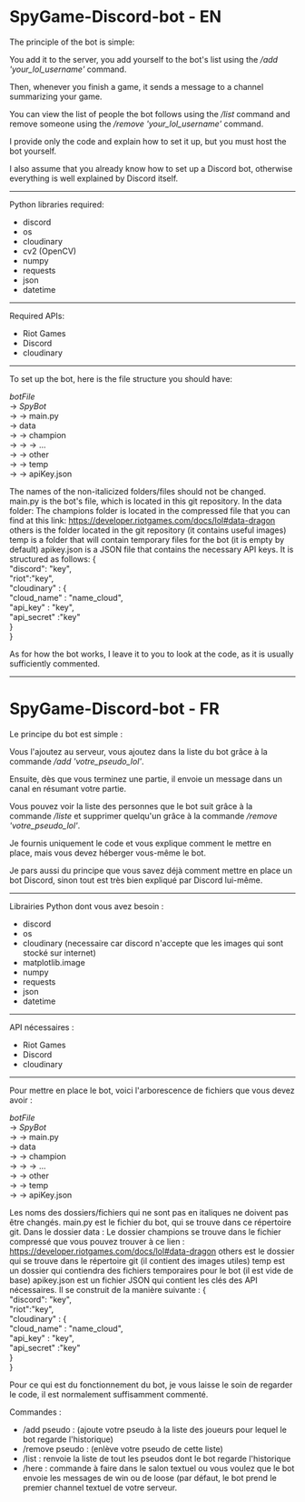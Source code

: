 # SpyGame-Discord-bot - EN

The principle of the bot is simple:

You add it to the server, you add yourself to the bot's list using the */add 'your_lol_username'* command.

Then, whenever you finish a game, it sends a message to a channel summarizing your game.

You can view the list of people the bot follows using the */list* command and remove someone using the */remove 'your_lol_username'* command.

I provide only the code and explain how to set it up, but you must host the bot yourself.

I also assume that you already know how to set up a Discord bot, otherwise everything is well explained by Discord itself.

*******

Python libraries required:
* discord
* os
* cloudinary
* cv2 (OpenCV)
* numpy
* requests
* json
* datetime

*******

Required APIs:
* Riot Games
* Discord
* cloudinary

*******

To set up the bot, here is the file structure you should have:

*botFile*<br>
-> *SpyBot*<br>
-> -> main.py<br>
-> data<br>
-> -> champion<br>
-> -> -> ...<br>
-> -> other<br>
-> -> temp<br>
-> -> apiKey.json<br>

The names of the non-italicized folders/files should not be changed.
main.py is the bot's file, which is located in this git repository.
In the data folder:
The champions folder is located in the compressed file that you can find at this link:
https://developer.riotgames.com/docs/lol#data-dragon
others is the folder located in the git repository (it contains useful images)
temp is a folder that will contain temporary files for the bot (it is empty by default)
apikey.json is a JSON file that contains the necessary API keys. It is structured as follows:
{ <br>
"discord": "key", <br>
"riot":"key",<br>
"cloudinary" : {<br>
"cloud_name" : "name_cloud",<br>
"api_key" : "key",<br>
"api_secret" :"key"<br>
}<br>
}<br>

As for how the bot works, I leave it to you to look at the code, as it is usually sufficiently commented.

********************
# SpyGame-Discord-bot - FR

Le principe du bot est simple :

Vous l'ajoutez au serveur, vous ajoutez dans la liste du bot grâce à la commande */add 'votre_pseudo_lol'*. 

Ensuite, dès que vous terminez une partie, il envoie un message dans un canal en résumant votre partie. 

Vous pouvez voir la liste des personnes que le bot suit grâce à la commande */liste* et supprimer quelqu'un grâce à la commande */remove 'votre_pseudo_lol'*.

Je fournis uniquement le code et vous explique comment le mettre en place, mais vous devez héberger vous-même le bot.

Je pars aussi du principe que vous savez déjà comment mettre en place un bot Discord, sinon tout est très bien expliqué par Discord lui-même.

*******

Librairies Python dont vous avez besoin :
* discord
* os
* cloudinary (necessaire car discord n'accepte que les images qui sont stocké sur internet)
* matplotlib.image
* numpy
* requests
* json
* datetime

*******

API nécessaires :
* Riot Games
* Discord
* cloudinary

*******

Pour mettre en place le bot, voici l'arborescence de fichiers que vous devez avoir :

*botFile*<br>
-> *SpyBot*<br>
-> -> main.py<br>
-> data<br>
-> -> champion<br>
-> -> -> ...<br>
-> -> other<br>
-> -> temp<br>
-> -> apiKey.json<br>

Les noms des dossiers/fichiers qui ne sont pas en italiques ne doivent pas être changés.
main.py est le fichier du bot, qui se trouve dans ce répertoire git.
Dans le dossier data :
Le dossier champions se trouve dans le fichier compressé que vous pouvez trouver à ce lien :
https://developer.riotgames.com/docs/lol#data-dragon
others est le dossier qui se trouve dans le répertoire git (il contient des images utiles)
temp est un dossier qui contiendra des fichiers temporaires pour le bot (il est vide de base)
apikey.json est un fichier JSON qui contient les clés des API nécessaires. Il se construit de la manière suivante :
{ <br>
"discord": "key", <br>
"riot":"key",<br>
"cloudinary" : {<br>
"cloud_name" : "name_cloud",<br>
"api_key" : "key",<br>
"api_secret" :"key"<br>
}<br>
}<br>

Pour ce qui est du fonctionnement du bot, je vous laisse le soin de regarder le code, il est normalement suffisamment commenté.

Commandes :

* /add pseudo : (ajoute votre pseudo à la liste des joueurs pour lequel le bot regarde l'historique)
* /remove pseudo : (enlève votre pseudo de cette liste)
* /list : renvoie la liste de tout les pseudos dont le bot regarde l'historique
* /here : commande à faire dans le salon textuel ou vous voulez que le bot envoie les messages de win ou de loose (par défaut, le bot prend le premier channel textuel de votre serveur.
